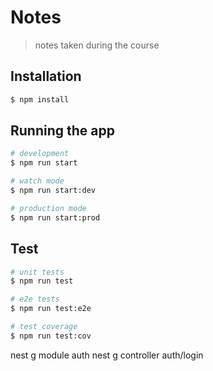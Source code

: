 # Notes

> notes taken during the course

<!-- https://gitignore.io -->
<!-- https://github.com/github/gitignore -->

## Installation

```bash
$ npm install
```

## Running the app

```bash
# development
$ npm run start

# watch mode
$ npm run start:dev

# production mode
$ npm run start:prod
```

## Test

```bash
# unit tests
$ npm run test

# e2e tests
$ npm run test:e2e

# test coverage
$ npm run test:cov
```


nest g module auth
nest g controller auth/login
